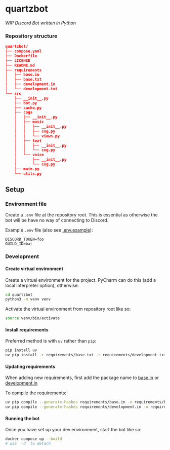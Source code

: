 # quartzbot

*WIP Discord Bot written in Python*

### Repository structure

```json lines
quartzbot/
├── compose.yaml
├── Dockerfile
├── LICENSE
├── README.md
├── requirements
│   ├── base.in
│   ├── base.txt
│   ├── development.in
│   └── development.txt
└── src
    ├── __init__.py
    ├── bot.py
    ├── cache.py
    ├── cogs
    │   ├── __init__.py
    │   ├── music
    │   │   ├── __init__.py
    │   │   ├── cog.py
    │   │   └── views.py
    │   ├── text
    │   │   ├── __init__.py
    │   │   └── cog.py
    │   └── voice
    │       ├── __init__.py
    │       └── cog.py
    ├── main.py
    └── utils.py
```

## Setup
### Environment file

Create a `.env` file at the repository root. This is essential as otherwise the bot will be have no way of connecting to Discord. 

Example `.env` file (also see [.env.example](.env.example)):
```dotenv
DISCORD_TOKEN=foo
GUILD_ID=bar
```

### Development
#### Create virtual environment

Create a virtual environment for the project. PyCharm can do this (add a local interpreter option), otherwise:
```bash
cd quartzbot
python3 -m venv venv
```

Activate the virtual environment from repository root like so:
```bash
source venv/bin/activate
```

#### Install requirements

Preferred method is with `uv` rather than `pip`:
```bash
pip install uv
uv pip install -r requirements/base.txt -r requirements/development.txt
```

#### Updating requirements

When adding new requirements, first add the package name to [base.in](requirements/base.in) or [development.in](requirements/development.in)

To compile the requirements:
```bash
uv pip compile --generate-hashes requirements/base.in -o requirements/base.txt
uv pip compile --generate-hashes requirements/development.in -o requirements/development.txt
```

#### Running the bot

Once you have set up your dev environment, start the bot like so:

```bash
docker compose up --build
# use `-d` to detach 
```
